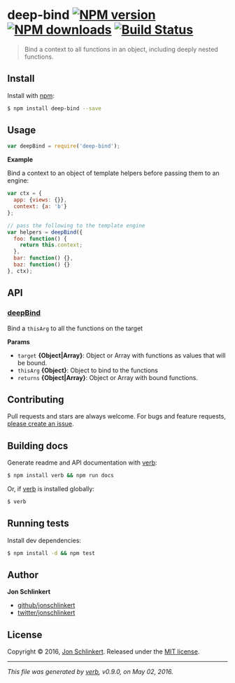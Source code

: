 # deep-bind [![NPM version](https://img.shields.io/npm/v/deep-bind.svg?style=flat)](https://www.npmjs.com/package/deep-bind) [![NPM downloads](https://img.shields.io/npm/dm/deep-bind.svg?style=flat)](https://npmjs.org/package/deep-bind) [![Build Status](https://img.shields.io/travis/jonschlinkert/deep-bind.svg?style=flat)](https://travis-ci.org/jonschlinkert/deep-bind)

> Bind a context to all functions in an object, including deeply nested functions.

## Install

Install with [npm](https://www.npmjs.com/):

```sh
$ npm install deep-bind --save
```

## Usage

```js
var deepBind = require('deep-bind');
```

**Example**

Bind a context to an object of template helpers before passing them to an engine:

```js
var ctx = {
  app: {views: {}},
  context: {a: 'b'}
};

// pass the following to the template engine
var helpers = deepBind({
  foo: function() {
    return this.context;
  },
  bar: function() {},
  baz: function() {}
}, ctx);
```

## API

### [deepBind](index.js#L14)

Bind a `thisArg` to all the functions on the target

**Params**

* `target` **{Object|Array}**: Object or Array with functions as values that will be bound.
* `thisArg` **{Object}**: Object to bind to the functions
* `returns` **{Object|Array}**: Object or Array with bound functions.

## Contributing

Pull requests and stars are always welcome. For bugs and feature requests, [please create an issue](https://github.com/jonschlinkert/deep-bind/issues/new).

## Building docs

Generate readme and API documentation with [verb](https://github.com/verbose/verb):

```sh
$ npm install verb && npm run docs
```

Or, if [verb](https://github.com/verbose/verb) is installed globally:

```sh
$ verb
```

## Running tests

Install dev dependencies:

```sh
$ npm install -d && npm test
```

## Author

**Jon Schlinkert**

* [github/jonschlinkert](https://github.com/jonschlinkert)
* [twitter/jonschlinkert](http://twitter.com/jonschlinkert)

## License

Copyright © 2016, [Jon Schlinkert](https://github.com/jonschlinkert).
Released under the [MIT license](https://github.com/jonschlinkert/deep-bind/blob/master/LICENSE).

***

_This file was generated by [verb](https://github.com/verbose/verb), v0.9.0, on May 02, 2016._